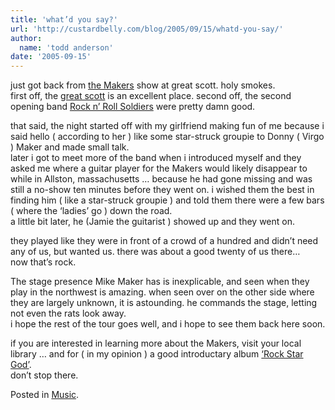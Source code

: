 ```yaml
---
title: 'what’d you say?'
url: 'http://custardbelly.com/blog/2005/09/15/whatd-you-say/'
author:
  name: 'todd anderson'
date: '2005-09-15'
---
```


just got back from [the Makers](http://themakersband.com/) show at great scott. holy smokes.  
first off, the [great scott](http://greatscottboston.com/) is an excellent place. second off, the second opening band [Rock n’ Roll Soldiers](http://www.punknews.org/article.php?sid=13329&mode=nested&order=0) were pretty damn good.

that said, the night started off with my girlfriend making fun of me because i said hello ( according to her ) like some star-struck groupie to Donny ( Virgo ) Maker and made small talk.  
later i got to meet more of the band when i introduced myself and they asked me where a guitar player for the Makers would likely disappear to while in Allston, massachusetts … because he had gone missing and was still a no-show ten minutes before they went on. i wished them the best in finding him ( like a star-struck groupie ) and told them there were a few bars ( where the ‘ladies’ go ) down the road.  
a little bit later, he (Jamie the guitarist ) showed up and they went on.

they played like they were in front of a crowd of a hundred and didn’t need any of us, but wanted us. there was about a good twenty of us there…  
now that’s rock.

The stage presence Mike Maker has is inexplicable, and seen when they play in the northwest is amazing. when seen over on the other side where they are largely unknown, it is astounding. he commands the stage, letting not even the rats look away.  
i hope the rest of the tour goes well, and i hope to see them back here soon.

if you are interested in learning more about the Makers, visit your local library … and for ( in my opinion ) a good introductary album [‘Rock Star God’](http://www.subpop.com/bands/makers/oldsite/bio.html).  
don’t stop there.

Posted in [Music](http://custardbelly.com/blog/category/music/).

